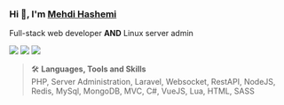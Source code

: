 ### Hi 👋, I'm <a href="https://mhashemi.ir">Mehdi Hashemi</a>

Full-stack web developer **AND** Linux server admin

[<img src="https://img.shields.io/badge/-Gmail-red">](mailto:sirj3x@gmail.com)
[<img src="https://img.shields.io/badge/-Telegram-blue">](https://sirj3x.t.me)
[<img src="https://img.shields.io/badge/-Instagram-inactive">](https://www.instagram.com/sirj3x)


> 🛠️ **Languages, Tools and Skills**
><br>
> PHP, Server Administration, Laravel, Websocket, RestAPI, NodeJS, Redis, MySql, MongoDB, MVC, C#, VueJS, Lua, HTML, SASS
